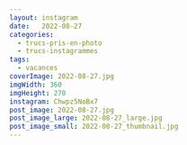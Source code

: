 ```yaml
---
layout: instagram
date:   2022-08-27
categories: 
  - trucs-pris-en-photo
  - trucs-instagrammes
tags:
  - vacances
coverImage: 2022-08-27.jpg
imgWidth: 360
imgHeight: 270
instagram: Chwpz5NoBx7
post_image: 2022-08-27.jpg
post_image_large: 2022-08-27_large.jpg
post_image_small: 2022-08-27_thumbnail.jpg
---
```




